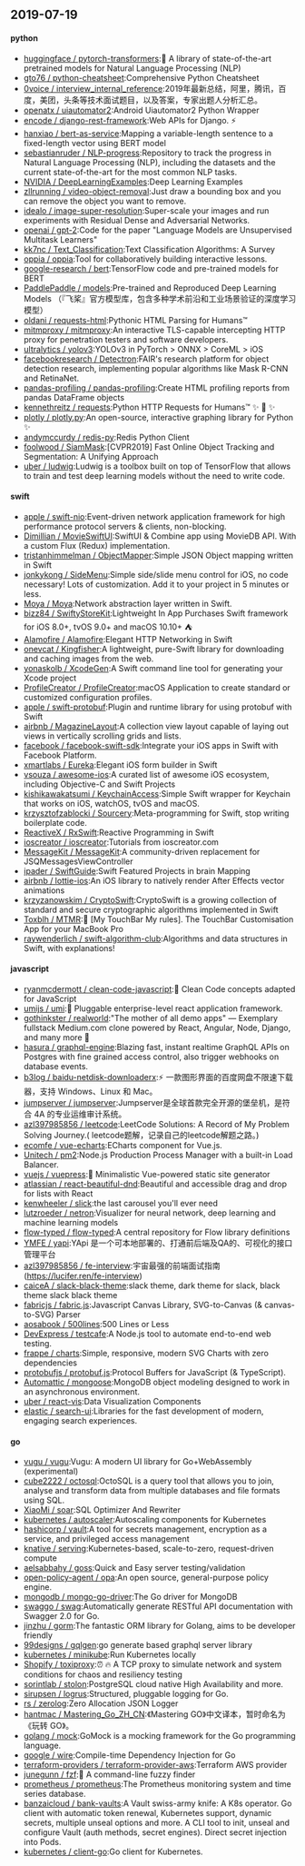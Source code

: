 ## 2019-07-19

#### python
* [huggingface / pytorch-transformers](https://github.com/huggingface/pytorch-transformers):👾
A library of state-of-the-art pretrained models for Natural Language Processing (NLP)
* [gto76 / python-cheatsheet](https://github.com/gto76/python-cheatsheet):Comprehensive Python Cheatsheet
* [0voice / interview_internal_reference](https://github.com/0voice/interview_internal_reference):2019年最新总结，阿里，腾讯，百度，美团，头条等技术面试题目，以及答案，专家出题人分析汇总。
* [openatx / uiautomator2](https://github.com/openatx/uiautomator2):Android Uiautomator2 Python Wrapper
* [encode / django-rest-framework](https://github.com/encode/django-rest-framework):Web APIs for Django.
⚡️
* [hanxiao / bert-as-service](https://github.com/hanxiao/bert-as-service):Mapping a variable-length sentence to a fixed-length vector using BERT model
* [sebastianruder / NLP-progress](https://github.com/sebastianruder/NLP-progress):Repository to track the progress in Natural Language Processing (NLP), including the datasets and the current state-of-the-art for the most common NLP tasks.
* [NVIDIA / DeepLearningExamples](https://github.com/NVIDIA/DeepLearningExamples):Deep Learning Examples
* [zllrunning / video-object-removal](https://github.com/zllrunning/video-object-removal):Just draw a bounding box and you can remove the object you want to remove.
* [idealo / image-super-resolution](https://github.com/idealo/image-super-resolution):Super-scale your images and run experiments with Residual Dense and Adversarial Networks.
* [openai / gpt-2](https://github.com/openai/gpt-2):Code for the paper "Language Models are Unsupervised Multitask Learners"
* [kk7nc / Text_Classification](https://github.com/kk7nc/Text_Classification):Text Classification Algorithms: A Survey
* [oppia / oppia](https://github.com/oppia/oppia):Tool for collaboratively building interactive lessons.
* [google-research / bert](https://github.com/google-research/bert):TensorFlow code and pre-trained models for BERT
* [PaddlePaddle / models](https://github.com/PaddlePaddle/models):Pre-trained and Reproduced Deep Learning Models （『飞桨』官方模型库，包含多种学术前沿和工业场景验证的深度学习模型）
* [oldani / requests-html](https://github.com/oldani/requests-html):Pythonic HTML Parsing for Humans™
* [mitmproxy / mitmproxy](https://github.com/mitmproxy/mitmproxy):An interactive TLS-capable intercepting HTTP proxy for penetration testers and software developers.
* [ultralytics / yolov3](https://github.com/ultralytics/yolov3):YOLOv3 in PyTorch > ONNX > CoreML > iOS
* [facebookresearch / Detectron](https://github.com/facebookresearch/Detectron):FAIR's research platform for object detection research, implementing popular algorithms like Mask R-CNN and RetinaNet.
* [pandas-profiling / pandas-profiling](https://github.com/pandas-profiling/pandas-profiling):Create HTML profiling reports from pandas DataFrame objects
* [kennethreitz / requests](https://github.com/kennethreitz/requests):Python HTTP Requests for Humans™
✨
🍰
✨
* [plotly / plotly.py](https://github.com/plotly/plotly.py):An open-source, interactive graphing library for Python
✨
* [andymccurdy / redis-py](https://github.com/andymccurdy/redis-py):Redis Python Client
* [foolwood / SiamMask](https://github.com/foolwood/SiamMask):[CVPR2019] Fast Online Object Tracking and Segmentation: A Unifying Approach
* [uber / ludwig](https://github.com/uber/ludwig):Ludwig is a toolbox built on top of TensorFlow that allows to train and test deep learning models without the need to write code.

#### swift
* [apple / swift-nio](https://github.com/apple/swift-nio):Event-driven network application framework for high performance protocol servers & clients, non-blocking.
* [Dimillian / MovieSwiftUI](https://github.com/Dimillian/MovieSwiftUI):SwiftUI & Combine app using MovieDB API. With a custom Flux (Redux) implementation.
* [tristanhimmelman / ObjectMapper](https://github.com/tristanhimmelman/ObjectMapper):Simple JSON Object mapping written in Swift
* [jonkykong / SideMenu](https://github.com/jonkykong/SideMenu):Simple side/slide menu control for iOS, no code necessary! Lots of customization. Add it to your project in 5 minutes or less.
* [Moya / Moya](https://github.com/Moya/Moya):Network abstraction layer written in Swift.
* [bizz84 / SwiftyStoreKit](https://github.com/bizz84/SwiftyStoreKit):Lightweight In App Purchases Swift framework for iOS 8.0+, tvOS 9.0+ and macOS 10.10+ ⛺
* [Alamofire / Alamofire](https://github.com/Alamofire/Alamofire):Elegant HTTP Networking in Swift
* [onevcat / Kingfisher](https://github.com/onevcat/Kingfisher):A lightweight, pure-Swift library for downloading and caching images from the web.
* [yonaskolb / XcodeGen](https://github.com/yonaskolb/XcodeGen):A Swift command line tool for generating your Xcode project
* [ProfileCreator / ProfileCreator](https://github.com/ProfileCreator/ProfileCreator):macOS Application to create standard or customized configuration profiles.
* [apple / swift-protobuf](https://github.com/apple/swift-protobuf):Plugin and runtime library for using protobuf with Swift
* [airbnb / MagazineLayout](https://github.com/airbnb/MagazineLayout):A collection view layout capable of laying out views in vertically scrolling grids and lists.
* [facebook / facebook-swift-sdk](https://github.com/facebook/facebook-swift-sdk):Integrate your iOS apps in Swift with Facebook Platform.
* [xmartlabs / Eureka](https://github.com/xmartlabs/Eureka):Elegant iOS form builder in Swift
* [vsouza / awesome-ios](https://github.com/vsouza/awesome-ios):A curated list of awesome iOS ecosystem, including Objective-C and Swift Projects
* [kishikawakatsumi / KeychainAccess](https://github.com/kishikawakatsumi/KeychainAccess):Simple Swift wrapper for Keychain that works on iOS, watchOS, tvOS and macOS.
* [krzysztofzablocki / Sourcery](https://github.com/krzysztofzablocki/Sourcery):Meta-programming for Swift, stop writing boilerplate code.
* [ReactiveX / RxSwift](https://github.com/ReactiveX/RxSwift):Reactive Programming in Swift
* [ioscreator / ioscreator](https://github.com/ioscreator/ioscreator):Tutorials from ioscreator.com
* [MessageKit / MessageKit](https://github.com/MessageKit/MessageKit):A community-driven replacement for JSQMessagesViewController
* [ipader / SwiftGuide](https://github.com/ipader/SwiftGuide):Swift Featured Projects in brain Mapping
* [airbnb / lottie-ios](https://github.com/airbnb/lottie-ios):An iOS library to natively render After Effects vector animations
* [krzyzanowskim / CryptoSwift](https://github.com/krzyzanowskim/CryptoSwift):CryptoSwift is a growing collection of standard and secure cryptographic algorithms implemented in Swift
* [Toxblh / MTMR](https://github.com/Toxblh/MTMR):🌟
[My TouchBar My rules]. The TouchBar Customisation App for your MacBook Pro
* [raywenderlich / swift-algorithm-club](https://github.com/raywenderlich/swift-algorithm-club):Algorithms and data structures in Swift, with explanations!

#### javascript
* [ryanmcdermott / clean-code-javascript](https://github.com/ryanmcdermott/clean-code-javascript):🛁
Clean Code concepts adapted for JavaScript
* [umijs / umi](https://github.com/umijs/umi):🌋
Pluggable enterprise-level react application framework.
* [gothinkster / realworld](https://github.com/gothinkster/realworld):"The mother of all demo apps" — Exemplary fullstack Medium.com clone powered by React, Angular, Node, Django, and many more
🏅
* [hasura / graphql-engine](https://github.com/hasura/graphql-engine):Blazing fast, instant realtime GraphQL APIs on Postgres with fine grained access control, also trigger webhooks on database events.
* [b3log / baidu-netdisk-downloaderx](https://github.com/b3log/baidu-netdisk-downloaderx):⚡️
一款图形界面的百度网盘不限速下载器，支持 Windows、Linux 和 Mac。
* [jumpserver / jumpserver](https://github.com/jumpserver/jumpserver):Jumpserver是全球首款完全开源的堡垒机，是符合 4A 的专业运维审计系统。
* [azl397985856 / leetcode](https://github.com/azl397985856/leetcode):LeetCode Solutions: A Record of My Problem Solving Journey.( leetcode题解，记录自己的leetcode解题之路。)
* [ecomfe / vue-echarts](https://github.com/ecomfe/vue-echarts):ECharts component for Vue.js.
* [Unitech / pm2](https://github.com/Unitech/pm2):Node.js Production Process Manager with a built-in Load Balancer.
* [vuejs / vuepress](https://github.com/vuejs/vuepress):📝
Minimalistic Vue-powered static site generator
* [atlassian / react-beautiful-dnd](https://github.com/atlassian/react-beautiful-dnd):Beautiful and accessible drag and drop for lists with React
* [kenwheeler / slick](https://github.com/kenwheeler/slick):the last carousel you'll ever need
* [lutzroeder / netron](https://github.com/lutzroeder/netron):Visualizer for neural network, deep learning and machine learning models
* [flow-typed / flow-typed](https://github.com/flow-typed/flow-typed):A central repository for Flow library definitions
* [YMFE / yapi](https://github.com/YMFE/yapi):YApi 是一个可本地部署的、打通前后端及QA的、可视化的接口管理平台
* [azl397985856 / fe-interview](https://github.com/azl397985856/fe-interview):宇宙最强的前端面试指南 (https://lucifer.ren/fe-interview)
* [caiceA / slack-black-theme](https://github.com/caiceA/slack-black-theme):slack theme, dark theme for slack, black theme slack black theme
* [fabricjs / fabric.js](https://github.com/fabricjs/fabric.js):Javascript Canvas Library, SVG-to-Canvas (& canvas-to-SVG) Parser
* [aosabook / 500lines](https://github.com/aosabook/500lines):500 Lines or Less
* [DevExpress / testcafe](https://github.com/DevExpress/testcafe):A Node.js tool to automate end-to-end web testing.
* [frappe / charts](https://github.com/frappe/charts):Simple, responsive, modern SVG Charts with zero dependencies
* [protobufjs / protobuf.js](https://github.com/protobufjs/protobuf.js):Protocol Buffers for JavaScript (& TypeScript).
* [Automattic / mongoose](https://github.com/Automattic/mongoose):MongoDB object modeling designed to work in an asynchronous environment.
* [uber / react-vis](https://github.com/uber/react-vis):Data Visualization Components
* [elastic / search-ui](https://github.com/elastic/search-ui):Libraries for the fast development of modern, engaging search experiences.

#### go
* [vugu / vugu](https://github.com/vugu/vugu):Vugu: A modern UI library for Go+WebAssembly (experimental)
* [cube2222 / octosql](https://github.com/cube2222/octosql):OctoSQL is a query tool that allows you to join, analyse and transform data from multiple databases and file formats using SQL.
* [XiaoMi / soar](https://github.com/XiaoMi/soar):SQL Optimizer And Rewriter
* [kubernetes / autoscaler](https://github.com/kubernetes/autoscaler):Autoscaling components for Kubernetes
* [hashicorp / vault](https://github.com/hashicorp/vault):A tool for secrets management, encryption as a service, and privileged access management
* [knative / serving](https://github.com/knative/serving):Kubernetes-based, scale-to-zero, request-driven compute
* [aelsabbahy / goss](https://github.com/aelsabbahy/goss):Quick and Easy server testing/validation
* [open-policy-agent / opa](https://github.com/open-policy-agent/opa):An open source, general-purpose policy engine.
* [mongodb / mongo-go-driver](https://github.com/mongodb/mongo-go-driver):The Go driver for MongoDB
* [swaggo / swag](https://github.com/swaggo/swag):Automatically generate RESTful API documentation with Swagger 2.0 for Go.
* [jinzhu / gorm](https://github.com/jinzhu/gorm):The fantastic ORM library for Golang, aims to be developer friendly
* [99designs / gqlgen](https://github.com/99designs/gqlgen):go generate based graphql server library
* [kubernetes / minikube](https://github.com/kubernetes/minikube):Run Kubernetes locally
* [Shopify / toxiproxy](https://github.com/Shopify/toxiproxy):⏰
🔥
A TCP proxy to simulate network and system conditions for chaos and resiliency testing
* [sorintlab / stolon](https://github.com/sorintlab/stolon):PostgreSQL cloud native High Availability and more.
* [sirupsen / logrus](https://github.com/sirupsen/logrus):Structured, pluggable logging for Go.
* [rs / zerolog](https://github.com/rs/zerolog):Zero Allocation JSON Logger
* [hantmac / Mastering_Go_ZH_CN](https://github.com/hantmac/Mastering_Go_ZH_CN):《Mastering GO》中文译本，暂时命名为《玩转 GO》。
* [golang / mock](https://github.com/golang/mock):GoMock is a mocking framework for the Go programming language.
* [google / wire](https://github.com/google/wire):Compile-time Dependency Injection for Go
* [terraform-providers / terraform-provider-aws](https://github.com/terraform-providers/terraform-provider-aws):Terraform AWS provider
* [junegunn / fzf](https://github.com/junegunn/fzf):🌸
A command-line fuzzy finder
* [prometheus / prometheus](https://github.com/prometheus/prometheus):The Prometheus monitoring system and time series database.
* [banzaicloud / bank-vaults](https://github.com/banzaicloud/bank-vaults):A Vault swiss-army knife: A K8s operator. Go client with automatic token renewal, Kubernetes support, dynamic secrets, multiple unseal options and more. A CLI tool to init, unseal and configure Vault (auth methods, secret engines). Direct secret injection into Pods.
* [kubernetes / client-go](https://github.com/kubernetes/client-go):Go client for Kubernetes.
